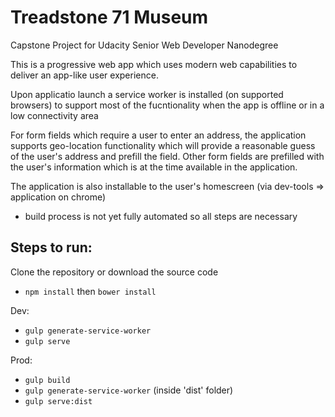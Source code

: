 # Treadstone 71 Museum
Capstone Project for Udacity Senior Web Developer Nanodegree

This is a progressive web app which uses modern web capabilities to deliver an app-like user experience.

Upon applicatio launch a service worker is installed (on supported browsers) to support most of the fucntionality when the app is offline or in a low connectivity area

For form fields which require a user to enter an address, the application supports geo-location functionality
which will provide a reasonable guess of the user's address and prefill the field. Other form fields are prefilled with the user's information which is at the time available in the application. 

The application  is also installable to the user's homescreen (via dev-tools => application on chrome)

- build process is not yet fully automated so all steps are necessary

## Steps to run:

 Clone the repository or download the source code

- `npm install` then `bower install`

Dev:

- `gulp generate-service-worker`
- `gulp serve`


Prod:

- `gulp build`
- `gulp generate-service-worker`  (inside 'dist' folder)
- `gulp serve:dist`
